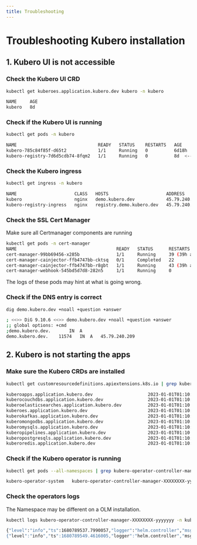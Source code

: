 ```yaml
---
title: Troubleshooting
---
```


# Troubleshooting Kubero installation

## 1. Kubero UI is not accessible

### Check the Kubero UI CRD

```bash
kubectl get kuberoes.application.kubero.dev kubero -n kubero
```

```bash title="Expected result"
NAME     AGE
kubero   8d
```

### Check if the Kubero UI is running

```bash
kubectl get pods -n kubero
```

```bash title="Expected result"
NAME                               READY   STATUS    RESTARTS   AGE
kubero-785c84f85f-d65t2            1/1     Running   0          6d18h
kubero-registry-7d6d5cdb74-8fqm2   1/1     Running   0          8d  <---- Optional
```

### Check the Kubero ingress

```bash
kubectl get ingress -n kubero
```

```bash title="Expected result"
NAME                      CLASS   HOSTS                      ADDRESS         PORTS     AGE
kubero                    nginx   demo.kubero.dev            45.79.240.209   80, 443   126d
kubero-registry-ingress   nginx   registry.demo.kubero.dev   45.79.240.209   80, 443   8d  <---- Optional
```

### Check the SSL Cert Manager

Make sure all Certmanager components are running 
```bash title="Expected result"
kubectl get pods -n cert-manager
NAME                                      READY   STATUS      RESTARTS       AGE
cert-manager-99bb69456-x285b              1/1     Running     39 (39h ago)   171d
cert-manager-cainjector-ffb4747bb-cktsq   0/1     Completed   22             218d
cert-manager-cainjector-ffb4747bb-r8gbt   1/1     Running     43 (39h ago)   171d
cert-manager-webhook-545bd5d7d8-282n5     1/1     Running     0              171d
```
The logs of these pods may hint at what is going wrong.

### Check if the DNS entry is correct

```bash
dig demo.kubero.dev +noall +question +answer
```

```bash title="Expected result"
; <<>> DiG 9.10.6 <<>> demo.kubero.dev +noall +question +answer
;; global options: +cmd
;demo.kubero.dev.		IN	A
demo.kubero.dev.	11574	IN	A	45.79.240.209
```

## 2. Kubero is not starting the apps

### Make sure the Kubero CRDs are installed

```bash
kubectl get customresourcedefinitions.apiextensions.k8s.io | grep kubero
```

```bash title="Expected result"
kuberoapps.application.kubero.dev                     2023-01-01T01:10:42Z
kuberocouchdbs.application.kubero.dev                 2023-01-01T01:10:43Z
kuberoelasticsearches.application.kubero.dev          2023-01-01T01:10:43Z
kuberoes.application.kubero.dev                       2023-01-01T01:10:43Z
kuberokafkas.application.kubero.dev                   2023-01-01T01:10:44Z
kuberomongodbs.application.kubero.dev                 2023-01-01T01:10:44Z
kuberomysqls.application.kubero.dev                   2023-01-01T01:10:44Z
kuberopipelines.application.kubero.dev                2023-01-01T01:10:45Z
kuberopostgresqls.application.kubero.dev              2023-01-01T01:10:45Z
kuberoredis.application.kubero.dev                    2023-01-01T01:10:45Z
```

### Check if the Kubero operator is running

```bash
kubectl get pods --all-namespaces | grep kubero-operator-controller-manager
```

```bash title="Expected result"
kubero-operator-system   kubero-operator-controller-manager-XXXXXXXX-yyyyyyy   2/2     Running     2 (19h ago)     9d
```

### Check the operators logs
The Namespace may be different on a OLM installation.

```bash
kubectl logs kubero-operator-controller-manager-XXXXXXXX-yyyyyyy -n kubero-operator-system -f
```

```bash title="Expected result"
{"level":"info","ts":1680789537.7990057,"logger":"helm.controller","msg":"Reconciled release","namespace":"tools-production","name":"cyberchef","apiVersion":"applicat^C{"level":"info","ts":1680789547.8039916,"logger":"helm.controller","msg":"Reconciled release","namespace":"kubero-demo","name":"demo","apiVersion":"application.kubero.dev/v1alpha1","kind":"KuberoPipeline","release":"demo"}
{"level":"info","ts":1680789549.4616005,"logger":"helm.controller","msg":"Reconciled release","namespace":"tools-production","name":"rsshub","apiVersion":"application.kubero.dev/v1alpha1","kind":"KuberoApp","release":"rsshub"}
```
